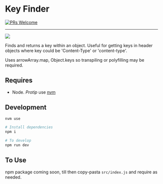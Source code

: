 # Key Finder

<!-- Insert any badges below -->

[![PRs Welcome](https://img.shields.io/badge/PRs-welcome-brightgreen.svg?style=flat-square)](http://makeapullrequest.com)

---

![](https://media.giphy.com/media/MKNf8fHtE6Thm/giphy.gif)

Finds and returns a key within an object. Useful for getting keys in header objects where key could be 'Content-Type' or 'content-type'.

Uses arrowArray.map, Object.keys so transpiling or polyfilling may be required.

## Requires

- Node. *Protip* use [nvm]

## Development

```sh
nvm use

# Install dependencies
npm i

# To develop
npm run dev
```

## To Use

npm package coming soon, till then copy-pasta `src/index.js` and require as needed.

<!-- References -->

[nvm]: https://github.com/creationix/nvm
